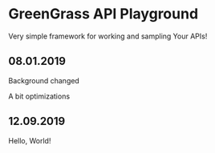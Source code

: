 # GreenGrass API Playground

Very simple framework for working and sampling Your APIs!

## 08.01.2019

Background changed

A bit optimizations

## 12.09.2019

Hello, World!
